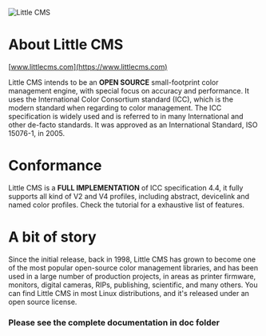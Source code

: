 
![Little CMS](doc/logo_small.png)

# About Little CMS
[www.littlecms.com](https://www.littlecms.com)

Little CMS intends to be an **OPEN SOURCE** small-footprint color management engine, with special focus on accuracy and performance. It uses the International Color Consortium standard (ICC), which is the modern standard when regarding to color management. The ICC specification is widely used and is referred to in many International and other de-facto standards. It was approved as an International Standard, ISO 15076-1, in 2005. 



# Conformance
Little CMS is a **FULL IMPLEMENTATION** of ICC specification 4.4, it fully supports all kind of V2 and V4 profiles, including abstract, devicelink and named color profiles. Check the tutorial for a exhaustive list of features. 


# A bit of story
Since the initial release, back in 1998, Little CMS has grown to become one of the most popular open-source color management libraries, and has been used in a large number of production projects, in areas as printer firmware, monitors, digital cameras, RIPs, publishing, scientific, and many others. You can find Little CMS in most Linux distributions, and it's released under an open source license. 

### Please see the complete documentation in doc folder
